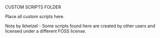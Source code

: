 CUSTOM SCRIPTS FOLDER

Place all custom scripts here.

Note by lkhetzel - Some scripts found here are created by other users and licensed under a different FOSS license.
